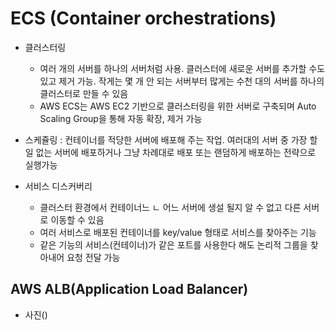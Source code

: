 # ECS (Container orchestrations)

- 클러스터링 
    - 여러 개의 서버를 하나의 서버처럼 사용. 클러스터에 새로운 서버를 추가할 수도 있고 제거 가능. 작게는 몇 개 안 되는 서버부터 많게는 수천 대의 서버를 하나의 클러스터로 만들 수 있음
    - AWS ECS는 AWS EC2 기반으로 클러스터링을 위한 서버로 구축되며 Auto Scaling Group을 통해 자동 확장, 제거 가능
    
- 스케쥴링 : 컨테이너를 적당한 서버에 배포해 주는 작업. 여러대의 서버 중 가장 할일 없는 서버에 배포하거나 그냥 차례대로 배포 또는 랜덤하게 배포하는 전략으로 실행가능
- 서비스 디스커버리 
    - 클러스터 환경에서 컨테이너느 ㄴ 어느 서버에 생설 될지 알 수 없고 다른 서버로 이동할 수 있음
    - 여러 서비스로 배포된 컨테이너를 key/value 형태로 서비스를 찾아주는 기능
    - 같은 기능의 서비스(컨테이너)가 같은 포트를 사용한다 해도 논리적 그룹을 찾아내어 요청 전달 가능

## AWS ALB(Application Load Balancer)

- 사진()